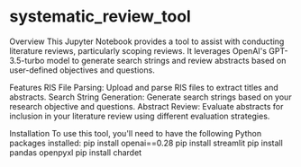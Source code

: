 # systematic_review_tool

Overview
This Jupyter Notebook provides a tool to assist with conducting literature reviews, particularly scoping reviews. It leverages OpenAI's GPT-3.5-turbo model to generate search strings and review abstracts based on user-defined objectives and questions.

Features
RIS File Parsing: Upload and parse RIS files to extract titles and abstracts.
Search String Generation: Generate search strings based on your research objective and questions.
Abstract Review: Evaluate abstracts for inclusion in your literature review using different evaluation strategies.

Installation
To use this tool, you'll need to have the following Python packages installed:
pip install openai==0.28
pip install streamlit
pip install pandas openpyxl
pip install chardet
